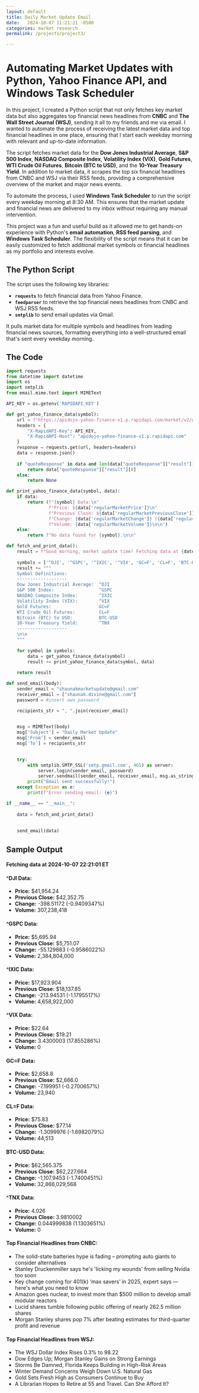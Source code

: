 ```yaml
---
layout: default
title: Daily Market Update Email
date:   2024-10-07 11:21:21 -0500
categories: market research
permalink: /projects/project3/

---
```


# Automating Market Updates with Python, Yahoo Finance API, and Windows Task Scheduler

In this project, I created a Python script that not only fetches key market data but also aggregates top financial news headlines from **CNBC** and **The Wall Street Journal (WSJ)**, sending it all to my friends and me via email. I wanted to automate the process of receiving the latest market data and top financial headlines in one place, ensuring that I start each weekday morning with relevant and up-to-date information.

The script fetches market data for the **Dow Jones Industrial Average**, **S&P 500 Index**, **NASDAQ Composite Index**, **Volatility Index (VIX)**, **Gold Futures**, **WTI Crude Oil Futures**, **Bitcoin (BTC to USD)**, and the **10-Year Treasury Yield**. In addition to market data, it scrapes the top six financial headlines from CNBC and WSJ via their RSS feeds, providing a comprehensive overview of the market and major news events.

To automate the process, I used **Windows Task Scheduler** to run the script every weekday morning at 8:30 AM. This ensures that the market update and financial news are delivered to my inbox without requiring any manual intervention.

This project was a fun and useful build as it allowed me to get hands-on experience with Python's **email automation**, **RSS feed parsing**, and **Windows Task Scheduler**. The flexibility of the script means that it can be easily customized to fetch additional market symbols or financial headlines as my portfolio and interests evolve.

## The Python Script

The script uses the following key libraries:
- **`requests`** to fetch financial data from Yahoo Finance.
- **`feedparser`** to retrieve the top financial news headlines from CNBC and WSJ RSS feeds.
- **`smtplib`** to send email updates via Gmail.
  
It pulls market data for multiple symbols and headlines from leading financial news sources, formatting everything into a well-structured email that's sent every weekday morning.

## The Code


```python
import requests
from datetime import datetime
import os
import smtplib
from email.mime.text import MIMEText

API_KEY = os.getenv('RAPIDAPI_KEY')

def get_yahoo_finance_data(symbol):
    url = f"https://apidojo-yahoo-finance-v1.p.rapidapi.com/market/v2/get-quotes?symbols={symbol}&region=US"
    headers = {
        "X-RapidAPI-Key": API_KEY,
        "X-RapidAPI-Host": "apidojo-yahoo-finance-v1.p.rapidapi.com"
    }
    response = requests.get(url, headers=headers)
    data = response.json()
    
    if "quoteResponse" in data and len(data["quoteResponse"]["result"]) > 0:
        return data["quoteResponse"]["result"][0]
    else:
        return None

def print_yahoo_finance_data(symbol, data):
    if data:
        return (f"{symbol} Data:\n"
                f"Price: ${data['regularMarketPrice']}\n"
                f"Previous Close: ${data['regularMarketPreviousClose']}\n"
                f"Change: {data['regularMarketChange']} ({data['regularMarketChangePercent']}%)\n"
                f"Volume: {data['regularMarketVolume']}\n\n")
    else:
        return f"No data found for {symbol}.\n\n"

def fetch_and_print_data():
    result = f"Good morning, market update time! Fetching data at {datetime.now().strftime('%Y-%m-%d %H:%M:%S')} CT\n\n"
    
    symbols = ['^DJI', '^GSPC', '^IXIC', '^VIX', 'GC=F', 'CL=F', 'BTC-USD', '^TNX']
    result += """
    Symbol Definitions:
    -------------------
    Dow Jones Industrial Average:  ^DJI
    S&P 500 Index:                 ^GSPC
    NASDAQ Composite Index:        ^IXIC
    Volatility Index (VIX):        ^VIX
    Gold Futures:                  GC=F
    WTI Crude Oil Futures:         CL=F
    Bitcoin (BTC) to USD:          BTC-USD
    10-Year Treasury Yield:        ^TNX
    -------------------
    \n\n
    """
    
    for symbol in symbols:
        data = get_yahoo_finance_data(symbol)
        result += print_yahoo_finance_data(symbol, data)
    
    return result

def send_email(body):
    sender_email = "shaunakmarketupdate@gmail.com"
    receiver_email = ["shaunak.divine@gmail.com"]
    password = #insert own password

    recipients_str = ", ".join(receiver_email)

    
    msg = MIMEText(body)
    msg['Subject'] = "Daily Market Update"
    msg['From'] = sender_email
    msg['To'] = recipients_str

    
    try:
        with smtplib.SMTP_SSL('smtp.gmail.com', 465) as server:
            server.login(sender_email, password)
            server.sendmail(sender_email, receiver_email, msg.as_string())
        print("Email sent successfully!")
    except Exception as e:
        print(f"Error sending email: {e}")

if __name__ == "__main__":
    
    data = fetch_and_print_data()
    
    
    send_email(data)
```
## Sample Output

#### Fetching data at 2024-10-07 22:21:01 ET

#### ^DJI Data:
- **Price:** $41,954.24  
- **Previous Close:** $42,352.75  
- **Change:** -398.51172 (-0.9409347%)  
- **Volume:** 307,238,418  

#### ^GSPC Data:
- **Price:** $5,695.94  
- **Previous Close:** $5,751.07  
- **Change:** -55.129883 (-0.9586022%)  
- **Volume:** 2,384,804,000  

#### ^IXIC Data:
- **Price:** $17,923.904  
- **Previous Close:** $18,137.85  
- **Change:** -213.94531 (-1.1795517%)  
- **Volume:** 4,658,922,000  

#### ^VIX Data:
- **Price:** $22.64  
- **Previous Close:** $19.21  
- **Change:** 3.4300003 (17.855286%)  
- **Volume:** 0  

#### GC=F Data:
- **Price:** $2,658.8  
- **Previous Close:** $2,666.0  
- **Change:** -7.199951 (-0.2700657%)  
- **Volume:** 23,940  

#### CL=F Data:
- **Price:** $75.83  
- **Previous Close:** $77.14  
- **Change:** -1.3099976 (-1.6982079%)  
- **Volume:** 44,513  

#### BTC-USD Data:
- **Price:** $62,565.375  
- **Previous Close:** $62,227.664  
- **Change:** -1,107.9453 (-1.7400451%)  
- **Volume:** 32,866,029,568  

#### ^TNX Data:
- **Price:** 4.026  
- **Previous Close:** 3.9810002  
- **Change:** 0.044999838 (1.1303651%)  
- **Volume:** 0  

#### Top Financial Headlines from CNBC:
- The solid-state batteries hype is fading – prompting auto giants to consider alternatives
- Stanley Druckenmiller says he's 'licking my wounds' from selling Nvidia too soon
- Key change coming for 401(k) ‘max savers’ in 2025, expert says — here's what you need to know
- Amazon goes nuclear, to invest more than $500 million to develop small modular reactors
- Lucid shares tumble following public offering of nearly 262.5 million shares
- Morgan Stanley shares pop 7% after beating estimates for third-quarter profit and revenue

#### Top Financial Headlines from WSJ:
- The WSJ Dollar Index Rises 0.3% to 98.22
- Dow Edges Up; Morgan Stanley Gains on Strong Earnings
- Storms Be Damned, Florida Keeps Building in High-Risk Areas
- Winter Demand Concerns Weigh Down U.S. Natural Gas
- Gold Sets Fresh High as Consumers Continue to Buy
- A Librarian Hopes to Retire at 55 and Travel. Can She Afford It?